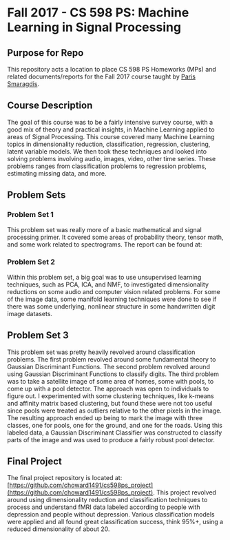 # **Fall 2017** - CS 598 PS: Machine Learning in Signal Processing

## Purpose for Repo
This repository acts a location to place CS 598 PS Homeworks (MPs) and related documents/reports for the Fall 2017 course taught by [Paris Smaragdis](http://paris.smaragd.is/).

## Course Description
The goal of this course was to be a fairly intensive survey course, with a good mix of theory and practical insights, in Machine Learning applied to areas of Signal Processing. This course covered many Machine Learning topics in dimensionality reduction, classification, regression, clustering, latent variable models. We then took these techniques and looked into solving problems involving audio, images, video, other time series. These problems ranges from classification problems to regression problems, estimating missing data, and more.

## Problem Sets
### Problem Set 1
This problem set was really more of a basic mathematical and signal processing primer. It covered some areas of probability theory, tensor math, and some work related to spectrograms. The report can be found at: 

### Problem Set 2
Within this problem set, a big goal was to use unsupervised learning techniques, such as PCA, ICA, and NMF, to investigated dimensionality reductions on some audio and computer vision related problems. For some of the image data, some manifold learning techniques were done to see if there was some underlying, nonlinear structure in some handwritten digit image datasets. 

## Problem Set 3
This problem set was pretty heavily revolved around classification problems. The first problem revolved around some fundamental theory to Gaussian Discriminant Functions. The second problem revolved around using Gaussian Discriminant Functions to classify digits. The third problem was to take a satellite image of some area of homes, some with pools, to come up with a pool detector. The approach was open to individuals to figure out. I experimented with some clustering techniques, like k-means and affinity matrix based clustering, but found these were not too useful since pools were treated as outliers relative to the other pixels in the image. The resulting approach ended up being to mark the image with three classes, one for pools, one for the ground, and one for the roads. Using this labeled data, a Gaussian Discriminant Classifier was constructed to classify parts of the image and was used to produce a fairly robust pool detector.

## Final Project
The final project repository is located at: [https://github.com/choward1491/cs598ps_project](https://github.com/choward1491/cs598ps_project). This project revolved around using dimensionality reduction and classification techniques to process and understand fMRI data labeled according to people with depression and people without depression. Various classification models were applied and all found great classification success, think 95%+, using a reduced dimensionality of about 20.

